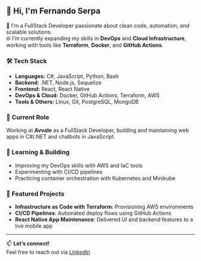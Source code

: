 ﻿## 👋 Hi, I'm Fernando Serpa

🚀 I'm a FullStack Developer passionate about clean code, automation, and scalable solutions.  
🌐 I'm currently expanding my skills in **DevOps** and **Cloud Infrastructure**, working with tools like **Terraform**, **Docker**, and **GitHub Actions**.

### 🛠 Tech Stack
- **Languages:** C#, JavaScript, Python, Bash  
- **Backend:** .NET, Node.js, Sequelize  
- **Frontend:** React, React Native  
- **DevOps & Cloud:** Docker, GitHub Actions, Terraform, AWS  
- **Tools & Others:** Linux, Git, PostgreSQL, MongoDB

### 💼 Current Role
Working at **Avvale** as a FullStack Developer, building and maintaining web apps in C#/.NET and chatbots in JavaScript.

### 🌱 Learning & Building
- Improving my DevOps skills with AWS and IaC tools  
- Experimenting with CI/CD pipelines  
- Practicing container orchestration with Kubernetes and Minikube  

### 📌 Featured Projects
- **Infrastructure as Code with Terraform**: Provisioning AWS environments  
- **CI/CD Pipelines**: Automated deploy flows using GitHub Actions  
- **React Native App Maintenance**: Delivered UI and backend features to a live mobile app  

---

📫 **Let’s connect!**  
Feel free to reach out via [LinkedIn](https://linkedin.com/in/serpaef)
